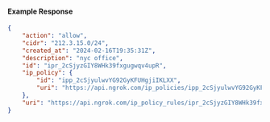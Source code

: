 <!-- Code generated for API Clients. DO NOT EDIT. -->

#### Example Response

```json
{
	"action": "allow",
	"cidr": "212.3.15.0/24",
	"created_at": "2024-02-16T19:35:31Z",
	"description": "nyc office",
	"id": "ipr_2cSjyzGIY8WHk39fxgugwqv4upR",
	"ip_policy": {
		"id": "ipp_2cSjyulwvYG92GyKFUHgjiIKLXX",
		"uri": "https://api.ngrok.com/ip_policies/ipp_2cSjyulwvYG92GyKFUHgjiIKLXX"
	},
	"uri": "https://api.ngrok.com/ip_policy_rules/ipr_2cSjyzGIY8WHk39fxgugwqv4upR"
}
```
